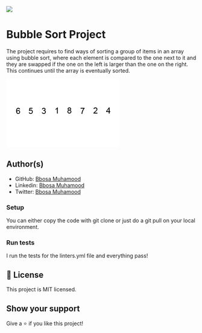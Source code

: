 ![](https://img.shields.io/badge/Microverse-blueviolet)

# Bubble Sort Project

The project requires to find ways of sorting a group of items in an array using bubble sort, where each element is compared to the one next to it and they are swapped if the one on the left is larger than the one on the right. This continues until the array is eventually sorted.

![screenshot](Bubble-sort-example-300px.gif)

## Author(s)
- GitHub: [Bbosa Muhamood](https://github.com/bmuhamood)
- Linkedin: [Bbosa Muhamood](https://www.linkedin.com/in/bbosa-muhamood-06845576)
- Twitter: [Bbosa Muhamood](https://twitter.com/croixtechfirm)

### Setup
You can either copy the code with git clone or just do a git pull on your local environment.

### Run tests
I run the tests for the linters.yml file and everything pass!

## 📝 License
This project is MIT licensed.

## Show your support
Give a ⭐️ if you like this project!

